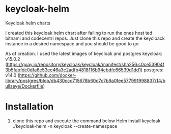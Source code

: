 # keycloak-helm
Keycloak helm charts

I created this keycloak helm chart after failing to run the ones host ted bitnami and codecentri repos.
Just clone this repo and create the keycloack instance in a desired namespace and you should be good to go

As of creation. I used the latest images of keycloak and postgres
keycloak: v15.0.2  (https://quay.io/repository/keycloak/keycloak/manifest/sha256:c0ce53904f3b5fabfdc0dfa6e53ec46a3c2adfb4818116b94cbdfc66539d1dd1)
postgres: v14.0  (https://github.com/docker-library/postgres/blob/db430ccd715678b60d7c7b9a0fee577991998837/14/bullseye/Dockerfile)

# Installation
1) clone this repo and execute the command below
Helm install keycloak ./keycloak-helm -n keycloak --create-namespace
